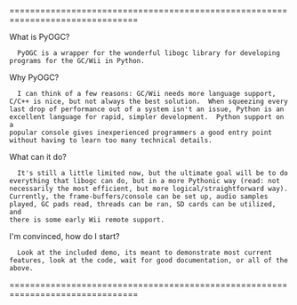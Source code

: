 
===============================================================================

What is PyOGC?

	  PyOGC is a wrapper for the wonderful libogc library for developing
	programs for the GC/Wii in Python.

Why PyOGC?

	  I can think of a few reasons: GC/Wii needs more language support,
	C/C++ is nice, but not always the best solution.  When squeezing every
	last drop of performance out of a system isn't an issue, Python is an
	excellent language for rapid, simpler development.  Python support on a
	popular console gives inexperienced programmers a good entry point
	without having to learn too many technical details.

What can it do?

	  It's still a little limited now, but the ultimate goal will be to do
	everything that libogc can do, but in a more Pythonic way (read: not
	necessarily the most efficient, but more logical/straightforward way).
	Currently, the frame-buffers/console can be set up, audio samples
	played, GC pads read, threads can be ran, SD cards can be utilized, and
	there is some early Wii remote support.

I'm convinced, how do I start?

	  Look at the included demo, its meant to demonstrate most current
	features, look at the code, wait for good documentation, or all of the
	above.

===============================================================================


